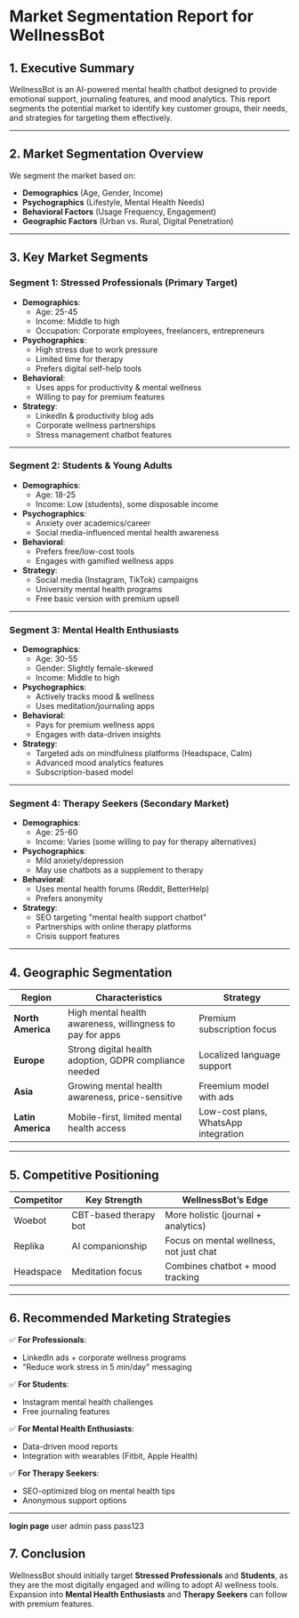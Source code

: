# **Market Segmentation Report for WellnessBot**  

## **1. Executive Summary**  
WellnessBot is an AI-powered mental health chatbot designed to provide emotional support, journaling features, and mood analytics. This report segments the potential market to identify key customer groups, their needs, and strategies for targeting them effectively.  

---

## **2. Market Segmentation Overview**  
We segment the market based on:  
- **Demographics** (Age, Gender, Income)  
- **Psychographics** (Lifestyle, Mental Health Needs)  
- **Behavioral Factors** (Usage Frequency, Engagement)  
- **Geographic Factors** (Urban vs. Rural, Digital Penetration)  

---

## **3. Key Market Segments**  

### **Segment 1: Stressed Professionals (Primary Target)**  
- **Demographics**:  
  - Age: 25-45  
  - Income: Middle to high  
  - Occupation: Corporate employees, freelancers, entrepreneurs  
- **Psychographics**:  
  - High stress due to work pressure  
  - Limited time for therapy  
  - Prefers digital self-help tools  
- **Behavioral**:  
  - Uses apps for productivity & mental wellness  
  - Willing to pay for premium features  
- **Strategy**:  
  - LinkedIn & productivity blog ads  
  - Corporate wellness partnerships  
  - Stress management chatbot features  

---

### **Segment 2: Students & Young Adults**  
- **Demographics**:  
  - Age: 18-25  
  - Income: Low (students), some disposable income  
- **Psychographics**:  
  - Anxiety over academics/career  
  - Social media-influenced mental health awareness  
- **Behavioral**:  
  - Prefers free/low-cost tools  
  - Engages with gamified wellness apps  
- **Strategy**:  
  - Social media (Instagram, TikTok) campaigns  
  - University mental health programs  
  - Free basic version with premium upsell  

---

### **Segment 3: Mental Health Enthusiasts**  
- **Demographics**:  
  - Age: 30-55  
  - Gender: Slightly female-skewed  
  - Income: Middle to high  
- **Psychographics**:  
  - Actively tracks mood & wellness  
  - Uses meditation/journaling apps  
- **Behavioral**:  
  - Pays for premium wellness apps  
  - Engages with data-driven insights  
- **Strategy**:  
  - Targeted ads on mindfulness platforms (Headspace, Calm)  
  - Advanced mood analytics features  
  - Subscription-based model  

---

### **Segment 4: Therapy Seekers (Secondary Market)**  
- **Demographics**:  
  - Age: 25-60  
  - Income: Varies (some willing to pay for therapy alternatives)  
- **Psychographics**:  
  - Mild anxiety/depression  
  - May use chatbots as a supplement to therapy  
- **Behavioral**:  
  - Uses mental health forums (Reddit, BetterHelp)  
  - Prefers anonymity  
- **Strategy**:  
  - SEO targeting "mental health support chatbot"  
  - Partnerships with online therapy platforms  
  - Crisis support features  

---

## **4. Geographic Segmentation**  
| Region | Characteristics | Strategy |
|--------|----------------|----------|
| **North America** | High mental health awareness, willingness to pay for apps | Premium subscription focus |
| **Europe** | Strong digital health adoption, GDPR compliance needed | Localized language support |
| **Asia** | Growing mental health awareness, price-sensitive | Freemium model with ads |
| **Latin America** | Mobile-first, limited mental health access | Low-cost plans, WhatsApp integration |

---

## **5. Competitive Positioning**  
| Competitor | Key Strength | WellnessBot’s Edge |
|------------|-------------|-------------------|
| Woebot | CBT-based therapy bot | More holistic (journal + analytics) |
| Replika | AI companionship | Focus on mental wellness, not just chat |
| Headspace | Meditation focus | Combines chatbot + mood tracking |

---

## **6. Recommended Marketing Strategies**  
✅ **For Professionals**:  
- LinkedIn ads + corporate wellness programs  
- "Reduce work stress in 5 min/day" messaging  

✅ **For Students**:  
- Instagram mental health challenges  
- Free journaling features  

✅ **For Mental Health Enthusiasts**:  
- Data-driven mood reports  
- Integration with wearables (Fitbit, Apple Health)  

✅ **For Therapy Seekers**:  
- SEO-optimized blog on mental health tips  
- Anonymous support options  

---

**login page**
user admin
pass pass123
## **7. Conclusion**  
WellnessBot should initially target **Stressed Professionals** and **Students**, as they are the most digitally engaged and willing to adopt AI wellness tools. Expansion into **Mental Health Enthusiasts** and **Therapy Seekers** can follow with premium features.  
